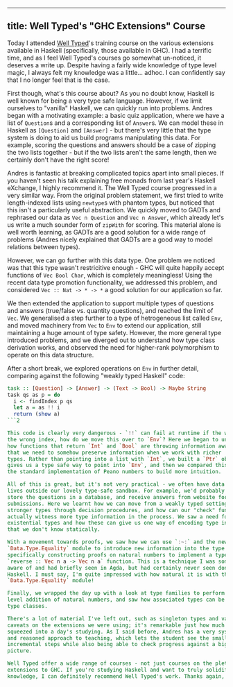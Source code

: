 ----
title: Well Typed's "GHC Extensions" Course
----

Today I attended [Well Typed](http://well-typed.com)'s training course on the
various extensions available in Haskell (specifically, those available in
GHC). I had a terrific time, and as I feel Well Typed's courses go somewhat
un-noticed, it deserves a write up. Despite having a fairly wide knowledge of
type level magic, I always felt my knowledge was a little... adhoc. I can
confidently say that I no longer feel that is the case.

First though, what's this course about? As you no doubt know, Haskell is well
known for being a very type safe language. However, if we limit ourselves to
"vanilla" Haskell, we can quickly run into problems. Andres began with a
motivating example: a basic quiz application, where we have a list of
`Question`s and a corresponding list of `Answer`s. We can model these in Haskell
as `[Question]` and `[Answer]` - but there's very little that the type system is
doing to aid us build programs manipulating this data. For example, scoring the
questions and answers should be a case of zipping the two lists together - but
if the two lists aren't the same length, then we certainly don't have the right
score!

Andres is fantastic at breaking complicated topics apart into small pieces. If
you haven't seen his talk explaining free monads from last year's Haskell
eXchange, I highly recommend it. The Well Typed course progressed in a very
similar way. From the original problem statement, we first tried to write
length-indexed lists using `newtype`s with phantom types, but noticed that this
isn't a particularly useful abstraction. We quickly moved to GADTs and rephrased
our data as `Vec n Question` and `Vec n Answer`, which already let's us write a
much sounder form of `zipWith` for scoring.  This material alone is well worth
learning, as GADTs are a good solution for a wide range of problems (Andres
nicely explained that GADTs are a good way to model relations between types).

However, we can go further with this data type. One problem we noticed was that
this type wasn't restricitive enough - GHC will quite happily accept functions
of `Vec Bool Char`, which is completely meaningless! Using the recent data type
promotion functionality, we addressed this problem, and considered `Vec :: Nat
-> * -> *` a good solution for our application so far.

We then extended the application to support multiple types of questions and
answers (true/false vs. quantity questions), and reached the limit of `Vec`. We
generalised a step further to a type of hetrogeneous list called `Env`, and
moved machinery from `Vec` to `Env` to extend our application, still maintaining
a huge amount of type safety. However, the more general type introduced
problems, and we diverged out to understand how type class derivation works, and
observed the need for higher-rank polymorphism to operate on this data
structure.

After a short break, we explored operations on `Env` in further detail,
comparing against the following "weakly typed Haskell" code:

```haskell
task :: [Question] -> [Answer] -> (Text -> Bool) -> Maybe String
task qs as p = do
  i <- findIndex p qs
  let a = as !! i
  return (show a)
```2

This code is clearly very dangerous - `!!` can fail at runtime if the we have
the wrong index, how do we move this over to `Env`? Here we began to understand
how functions that return `Int` and `Bool` are throwing information away, and
that we need to somehow preserve information when we work with richer
types. Rather than pointing into a list with `Int`, we built a `Ptr` object that
gives us a type safe way to point into `Env`, and then we compared this against
the standard implementation of Peano numbers to build more intuition.

All of this is great, but it's not very practical - we often have data that
lives outside our lovely type-safe sandbox. For example, we'd probably want to
store the questions in a database, and receive answers from website form
submissions. Here we learnt how we can move from a weakly typed setting to
stronger types through decision procedures, and how can our "check" functions
actually witness more type information in the process. We saw a need for
existential types and how these can give us one way of encoding type information
that we don't know statically.

With a movement towards proofs, we saw how we can use `:~:` and the new
`Data.Type.Equality` module to introduce new information into the type system -
specifically constructing proofs on natural numbers to implement a type safe
`reverse :: Vec n a -> Vec n a` function. This is a technique I was somewhat
aware of and had briefly seen in Agda, but had certainly never seen done in
Haskell. I must say, I'm quite impressed with how natural it is with the new
`Data.Type.Equality` module!

Finally, we wrapped the day up with a look at type families to perform type
level addition of natural numbers, and saw how associated types can be used with
type classes.

There's a lot of material I've left out, such as singleton types and various
caveats on the extensions we were using; it's remarkable just how much was
squeezed into a day's studying. As I said before, Andres has a very systematic
and reasoned approach to teaching, which lets the student see the small
incremental steps while also being able to check progress against a bigger
picture.

Well Typed offer a wide range of courses - not just courses on the plethora of
extensions to GHC. If you're studying Haskell and want to truly solidify your
knowledge, I can definitely recommend Well Typed's work. Thanks again, Andres!

